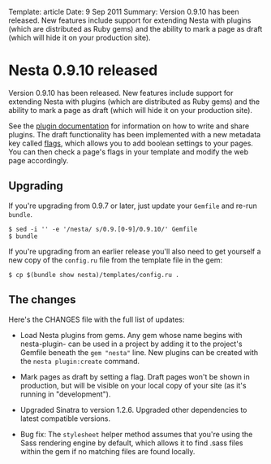 Template: article
Date: 9 Sep 2011
Summary: Version 0.9.10 has been released. New features include support for extending Nesta with plugins (which are distributed as Ruby gems) and the ability to mark a page as draft (which will hide it on your production site).

# Nesta 0.9.10 released

Version 0.9.10 has been released. New features include support for extending
Nesta with plugins (which are distributed as Ruby gems) and the ability to mark
a page as draft (which will hide it on your production site).

See the [plugin documentation][] for information on how to write and share
plugins. The draft functionality has been implemented with a new metadata key
called [flags][], which allows you to add boolean settings to your
pages. You can then check a page's flags in your template and modify the
web page accordingly.

[plugin documentation]: /docs/plugins
[flags]: /docs/creating-content/metadata-reference#flags

## Upgrading

If you're upgrading from 0.9.7 or later, just update your `Gemfile` and re-run
`bundle`.

    $ sed -i '' -e '/nesta/ s/0.9.[0-9]/0.9.10/' Gemfile
    $ bundle

If you're upgrading from an earlier release you'll also need to get
yourself a new copy of the `config.ru` file from the template file in the
gem:

    $ cp $(bundle show nesta)/templates/config.ru .

## The changes

Here's the CHANGES file with the full list of updates:

 * Load Nesta plugins from gems. Any gem whose name begins with
   nesta-plugin- can be used in a project by adding it to the project's
   Gemfile beneath the `gem "nesta"` line. New plugins can be created
   with the `nesta plugin:create` command.

 * Mark pages as draft by setting a flag. Draft pages won't be shown in
   production, but will be visible on your local copy of your site (as
   it's running in "development").

 * Upgraded Sinatra to version 1.2.6. Upgraded other dependencies to
   latest compatible versions.

 * Bug fix: The `stylesheet` helper method assumes that you're using
   the Sass rendering engine by default, which allows it to find .sass
   files within the gem if no matching files are found locally.

